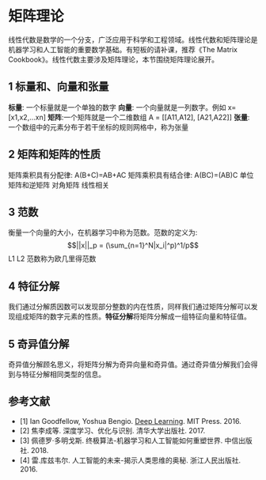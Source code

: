 # 矩阵理论

线性代数是数学的一个分支，广泛应用于科学和工程领域。线性代数和矩阵理论是机器学习和人工智能的重要数学基础。有短板的请补课，推荐《The Matrix Cookbook》。线性代数主要涉及矩阵理论，本节围绕矩阵理论展开。

## 1 标量和、向量和张量

**标量**: 一个标量就是一个单独的数字
**向量**: 一个向量就是一列数字。例如  x= [x1,x2,...xn]
**矩阵**:一个矩阵就是一个二维数组 A = [[A11,A12], [A21,A22]]
**张量**: 一个数组中的元素分布于若干坐标的规则网格中，称为张量

## 2 矩阵和矩阵的性质

矩阵乘积具有分配律: A(B+C)=AB+AC
矩阵乘积具有结合律: A(BC)=(AB)C
单位矩阵和逆矩阵
对角矩阵
线性相关

## 3 范数

衡量一个向量的大小，在机器学习中称为范数。范数的定义为:
$$||x||_p = (\sum_{n=1}^N|x_i|^p)^1/p$$
L1
L2 范数称为欧几里得范数

## 4 特征分解

我们通过分解质因数可以发现部分整数的内在性质，同样我们通过矩阵分解可以发现组成矩阵的数字元素的性质。**特征分解**将矩阵分解成一组特征向量和特征值。

## 5 奇异值分解

奇异值分解顾名思义，将矩阵分解为奇异向量和奇异值。通过奇异值分解我们会得到与特征分解相同类型的信息。

## 参考文献

- [1] Ian Goodfellow, Yoshua Bengio. [Deep Learning](http://www.deeplearningbook.org/). MIT Press. 2016.
- [2] 焦李成等. 深度学习、优化与识别. 清华大学出版社. 2017.
- [3] 佩德罗·多明戈斯. 终极算法-机器学习和人工智能如何重塑世界. 中信出版社. 2018.
- [4] 雷.库兹韦尔. 人工智能的未来-揭示人类思维的奥秘.  浙江人民出版社. 2016.
